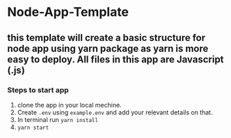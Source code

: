 # Node-App-Template

## this template will create a basic structure for node app using yarn package as yarn is more easy to deploy. All files in this app are Javascript (.js)

###  Steps to start app
1. clone the app in your local mechine. 
2. Create `.env` using `example.env` and add your relevant details on that.
3. In terminal run `yarn install`
4. `yarn start`

